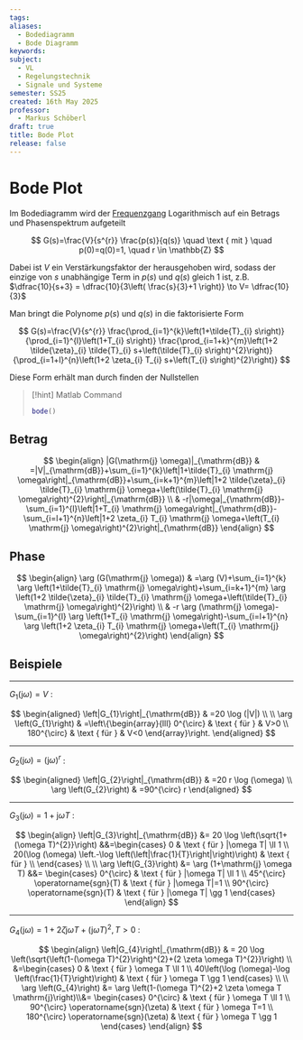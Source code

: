 ```yaml
---
tags: 
aliases:
  - Bodediagramm
  - Bode Diagramm
keywords: 
subject:
  - VL
  - Regelungstechnik
  - Signale und Systeme
semester: SS25
created: 16th May 2025
professor:
  - Markus Schöberl
draft: true
title: Bode Plot
release: false
---
```



# Bode Plot

Im Bodediagramm wird der [Frequenzgang](Übertragungsfunktion.md) Logarithmisch auf ein Betrags und Phasenspektrum aufgeteilt

$$
G(s)=\frac{V}{s^{r}} \frac{p(s)}{q(s)} \quad \text { mit } \quad p(0)=q(0)=1, \quad r \in \mathbb{Z} 
$$

Dabei ist $V$ ein Verstärkungsfaktor der herausgehoben wird, sodass der einzige von $s$ unabhängige Term in $p(s)$ und $q(s)$ gleich $1$ ist, z.B. $\dfrac{10}{s+3} = \dfrac{10}{3\left( \frac{s}{3}+1 \right)} \to V= \dfrac{10}{3}$

Man bringt die Polynome $p(s)$ und $q(s)$ in die faktorisierte Form

$$
G(s)=\frac{V}{s^{r}} \frac{\prod_{i=1}^{k}\left(1+\tilde{T}_{i} s\right)}{\prod_{i=1}^{l}\left(1+T_{i} s\right)} \frac{\prod_{i=1+k}^{m}\left(1+2 \tilde{\zeta}_{i} \tilde{T}_{i} s+\left(\tilde{T}_{i} s\right)^{2}\right)}{\prod_{i=1+l}^{n}\left(1+2 \zeta_{i} T_{i} s+\left(T_{i} s\right)^{2}\right)}
$$

Diese Form erhält man durch finden der Nullstellen

> [!hint] Matlab Command
> 
> ```matlab
> bode()
> ```

## Betrag

$$
\begin{align}
|G(\mathrm{j} \omega)|_{\mathrm{dB}} & =|V|_{\mathrm{dB}}+\sum_{i=1}^{k}\left|1+\tilde{T}_{i} \mathrm{j} \omega\right|_{\mathrm{dB}}+\sum_{i=k+1}^{m}\left|1+2 \tilde{\zeta}_{i} \tilde{T}_{i} \mathrm{j} \omega+\left(\tilde{T}_{i} \mathrm{j} \omega\right)^{2}\right|_{\mathrm{dB}} \\ 
& -r|\omega|_{\mathrm{dB}}-\sum_{i=1}^{l}\left|1+T_{i} \mathrm{j} \omega\right|_{\mathrm{dB}}-\sum_{i=l+1}^{n}\left|1+2 \zeta_{i} T_{i} \mathrm{j} \omega+\left(T_{i} \mathrm{j} \omega\right)^{2}\right|_{\mathrm{dB}}
\end{align}
$$

## Phase

$$
\begin{align}
\arg (G(\mathrm{j} \omega)) & =\arg (V)+\sum_{i=1}^{k} \arg \left(1+\tilde{T}_{i} \mathrm{j} \omega\right)+\sum_{i=k+1}^{m} \arg \left(1+2 \tilde{\zeta}_{i} \tilde{T}_{i} \mathrm{j} \omega+\left(\tilde{T}_{i} \mathrm{j} \omega\right)^{2}\right) \\
& -r \arg (\mathrm{j} \omega)-\sum_{i=1}^{l} \arg \left(1+T_{i} \mathrm{j} \omega\right)-\sum_{i=l+1}^{n} \arg \left(1+2 \zeta_{i} T_{i} \mathrm{j} \omega+\left(T_{i} \mathrm{j} \omega\right)^{2}\right) 
\end{align}
$$

## Beispiele

---

$G_{1}(\mathrm{j} \omega)=V$ :

$$
\begin{aligned}
\left|G_{1}\right|_{\mathrm{dB}} & =20 \log (|V|) \\ \\
\arg \left(G_{1}\right) & =\left\{\begin{array}{lll}
0^{\circ} & \text { für } & V>0 \\
180^{\circ} & \text { für } & V<0
\end{array}\right.
\end{aligned}
$$

---

$G_{2}(\mathrm{j} \omega)=(\mathrm{j} \omega)^{r}$ :

$$
\begin{aligned}
\left|G_{2}\right|_{\mathrm{dB}} & =20 r \log (\omega) \\
\arg \left(G_{2}\right) & =90^{\circ} r
\end{aligned}
$$

---

$G_{3}(\mathrm{j} \omega)=1+\mathrm{j} \omega T$ :

$$
\begin{align}
\left|G_{3}\right|_{\mathrm{dB}} &= 20 \log \left(\sqrt{1+(\omega T)^{2}}\right) &&=\begin{cases}
0 & \text { für } |\omega T| \ll 1 \\
20(\log (\omega) \left.-\log \left(\left|\frac{1}{T}\right|\right)\right) & \text { für } \\
\end{cases} \\ \\
\arg \left(G_{3}\right) &= \arg (1+\mathrm{j} \omega T) &&= \begin{cases}
0^{\circ} & \text { für }  |\omega T| \ll 1 \\
45^{\circ} \operatorname{sgn}(T) & \text { für } |\omega T|=1 \\
90^{\circ} \operatorname{sgn}(T) & \text { für } |\omega T| \gg 1
\end{cases}
\end{align}
$$

---

$G_{4}(\mathrm{j} \omega)=1+2 \zeta \mathrm{j} \omega T+(\mathrm{j} \omega T)^{2}, T>0$ :

$$
\begin{align}
\left|G_{4}\right|_{\mathrm{dB}} & = 20 \log \left(\sqrt{\left(1-(\omega T)^{2}\right)^{2}+(2 \zeta \omega T)^{2}}\right) \\
&=\begin{cases}
0 & \text { für } \omega T \ll 1 \\
40\left(\log (\omega)-\log \left(\frac{1}{T}\right)\right) & \text { für } \omega T \gg 1
\end{cases}
\\ \\
\arg \left(G_{4}\right) &= \arg \left(1-(\omega T)^{2}+2 \zeta \omega T \mathrm{j}\right)\\&= \begin{cases}
0^{\circ} & \text { für } \omega T \ll 1 \\
90^{\circ} \operatorname{sgn}(\zeta) & \text { für } \omega T=1 \\
180^{\circ} \operatorname{sgn}(\zeta) & \text { für } \omega T \gg 1
\end{cases}
\end{align}
$$
